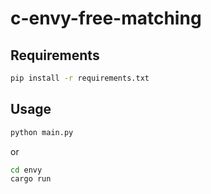# c-envy-free-matching


##  Requirements

```bash
pip install -r requirements.txt
```



## Usage

```bash
python main.py  
```

or

```bash
cd envy
cargo run  
```
